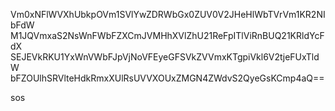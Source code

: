 Vm0xNFlWVXhUbkpOVm1SVlYwZDRWbGx0ZUV0V2JHeHlWbTVrVm1KR2NIbFdW
M1JQVmxaS2NsWnFWbFZXCmJVMHhXVlZhU21ReFpITlViRnBUQ21KRldYcFdX
SEJEVkRKU1YxWnVWbFJpVjNoVFEyeGFSVkZVVmxKTgpiVkl6V2tjeFUxTldW
bFZOUlhSRVlteHdkRmxXUlRsUVVXOUxZMGN4ZWdvS2QyeGsKCmp4aQ==

sos